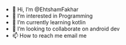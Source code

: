 - 👋 Hi, I’m @EhtshamFakhar
- 👀 I’m interested in Programming
- 🌱 I’m currently learning kotlin
- 💞️ I’m looking to collaborate on android dev 
- 📫 How to reach me email me

<!---
EhtshamFakhar/EhtshamFakhar is a ✨ special ✨ repository because its `README.md` (this file) appears on your GitHub profile.
You can click the Preview link to take a look at your changes.
--->
